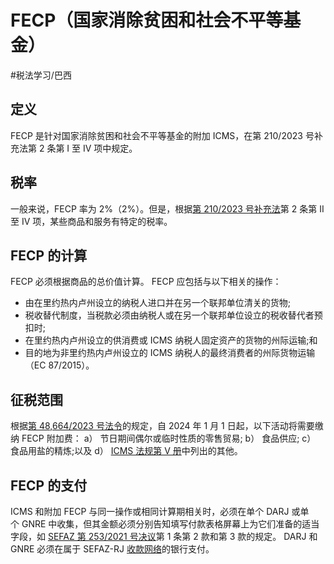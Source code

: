 # FECP（国家消除贫困和社会不平等基金）
#税法学习/巴西
## 定义
FECP 是针对国家消除贫困和社会不平等基金的附加 ICMS，在第 210/2023 号补充法第 2 条第 I 至 IV 项中规定。
## 税率
一般来说，FECP 率为 2%（2%）。但是，根据[第 210/2023 号补充法](https://legislacao.fazenda.rj.gov.br/wcc/?web_id=WCC42000046824)第 2 条第 II 至 IV 项，某些商品和服务有特定的税率。
## FECP 的计算
FECP 必须根据商品的总价值计算。
FECP 应包括与以下相关的操作：
* 由在里约热内卢州设立的纳税人进口并在另一个联邦单位清关的货物;
* 税收替代制度，当税款必须由纳税人或在另一个联邦单位设立的税收替代者预扣时;
* 在里约热内卢州设立的供消费或 ICMS 纳税人固定资产的货物的州际运输;和
* 目的地为非里约热内卢州设立的 ICMS 纳税人的最终消费者的州际货物运输 （EC 87/2015）。
## 征税范围
根据[第 48,664/2023 号法令](https://legislacao.fazenda.rj.gov.br/wcc/?web_id=WCC42000047793)的规定，自 2024 年 1 月 1 日起，以下活动将需要缴纳 FECP 附加费：
a） 节日期间偶尔或临时性质的零售贸易;
b） 食品供应;
c） 食品用盐的精炼;以及
d） [ICMS 法规第 V 册](https://legislacao.fazenda.rj.gov.br/wcc/?web_id=80966)中列出的其他。
## FECP 的支付
ICMS 和附加 FECP 与同一操作或相同计算期相关时，必须在单个 DARJ 或单个 GNRE 中收集，但其金额必须分别告知填写付款表格屏幕上为它们准备的适当字段，如 [SEFAZ 第 253/2021 号决议](https://legislacao.fazenda.rj.gov.br/wcc/?web_id=WCC42000023037)第 1 条第 2 款和第 3 款的规定。
DARJ 和 GNRE 必须在属于 SEFAZ-RJ [收款网络](https://portal.fazenda.rj.gov.br/pagamentos/bancos-credenciados/)的银行支付。
